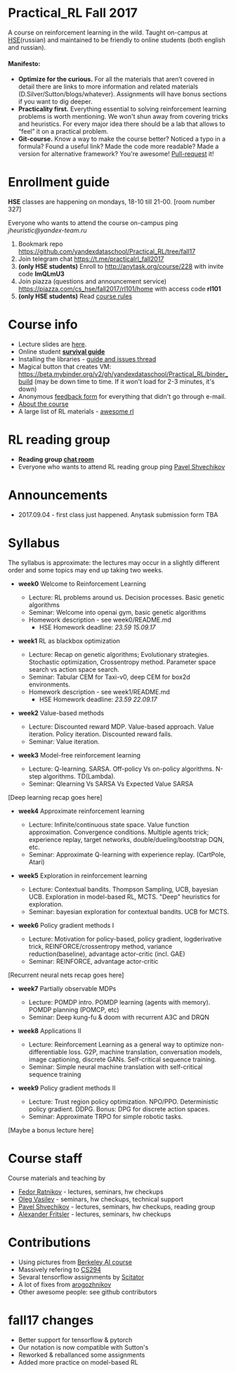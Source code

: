 # Practical_RL Fall 2017
A course on reinforcement learning in the wild.
Taught on-campus at [HSE](https://cs.hse.ru)(russian) and maintained to be friendly to online students (both english and russian).

#### Manifesto:
* __Optimize for the curious.__ For all the materials that aren’t covered in detail there are links to more information and related materials (D.Silver/Sutton/blogs/whatever). Assignments will have bonus sections if you want to dig deeper.
* __Practicality first.__ Everything essential to solving reinforcement learning problems is worth mentioning. We won't shun away from covering tricks and heuristics. For every major idea there should be a lab that allows to “feel” it on a practical problem.
* __Git-course.__ Know a way to make the course better? Noticed a typo in a formula? Found a useful link? Made the code more readable? Made a version for alternative framework? You're awesome! [Pull-request](https://help.github.com/articles/about-pull-requests/) it!

# Enrollment guide
__HSE__ classes are happening on mondays, 18-10 till 21-00. [room number 327] 

Everyone who wants to attend the course on-campus ping _jheuristic@yandex-team.ru_

1. Bookmark repo https://github.com/yandexdataschool/Practical_RL/tree/fall17
2. Join telegram chat https://t.me/practicalrl_fall2017
3. __(only HSE students)__ Enroll to http://anytask.org/course/228 with invite code __lmQLmU3__ 
4. Join piazza (questions and announcement service) https://piazza.com/cs_hse/fall2017/rl101/home with access code __rl101__
5. __(only HSE students)__  Read [course rules](https://github.com/yandexdataschool/Practical_RL/wiki/Homeworks-and-grading-(HSE-and-YSDA))


# Course info

* Lecture slides are [here](https://yadi.sk/d/loPpY45J3EAYfU).
* Online student __[survival guide](https://github.com/yandexdataschool/Practical_RL/wiki/Online-student's-survival-guide)__
* Installing the libraries - [guide and issues thread](https://github.com/yandexdataschool/Practical_RL/issues/1)
* Magical button that creates VM: https://beta.mybinder.org/v2/gh/yandexdataschool/Practical_RL/binder_build (may be down time to time. If it won't load for 2-3 minutes, it's down)
* Anonymous [feedback form](https://docs.google.com/forms/d/e/1FAIpQLSdurWw97Sm9xCyYwC8g3iB5EibITnoPJW2IkOVQYE_kcXPh6Q/viewform) for everything that didn't go through e-mail.
* [About the course](https://github.com/yandexdataschool/Practical_RL/wiki/Practical-RL)
* A large list of RL materials - [awesome rl](https://github.com/aikorea/awesome-rl)

# RL reading group
* __Reading group [chat room](https://t.me/theoreticalrl)__
* Everyone who wants to attend RL reading group ping [Pavel Shvechikov](1xolodec@gmail.com)



# Announcements
* 2017.09.04 - first class just happened. Anytask submission form TBA

# Syllabus

The syllabus is approximate: the lectures may occur in a slightly different order and some topics may end up taking two weeks.

* __week0__ Welcome to Reinforcement Learning
  * Lecture: RL problems around us. Decision processes. Basic genetic algorithms
  * Seminar: Welcome into openai gym, basic genetic algorithms
  * Homework description - see week0/README.md
    * HSE Homework deadline: _23.59 15.09.17_

* __week1__ RL as blackbox optimization
  * Lecture: Recap on genetic algorithms; Evolutionary strategies. Stochastic optimization, Crossentropy method. Parameter space search vs action space search.
  * Seminar: Tabular CEM for Taxi-v0, deep CEM for box2d environments.
  * Homework description - see week1/README.md
    * HSE Homework deadline: _23.59 22.09.17_

* __week2__ Value-based methods
  * Lecture: Discounted reward MDP. Value-based approach. Value iteration. Policy iteration. Discounted reward fails.
  * Seminar: Value iteration.

* __week3__ Model-free reinforcement learning
  * Lecture: Q-learning. SARSA. Off-policy Vs on-policy algorithms. N-step algorithms. TD(Lambda).
  * Seminar: Qlearning Vs SARSA Vs Expected Value SARSA

[Deep learning recap goes here]

* __week4__ Approximate reinforcement learning
  * Lecture: Infinite/continuous state space. Value function approximation. Convergence conditions. Multiple agents trick; experience replay, target networks, double/dueling/bootstrap DQN, etc.
  * Seminar:  Approximate Q-learning with experience replay. (CartPole, Atari)

* __week5__ Exploration in reinforcement learning
  * Lecture: Contextual bandits. Thompson Sampling, UCB, bayesian UCB. Exploration in model-based RL, MCTS. "Deep" heuristics for exploration.
  * Seminar: bayesian exploration for contextual bandits. UCB for MCTS.

* __week6__ Policy gradient methods I
  * Lecture: Motivation for policy-based, policy gradient, logderivative trick, REINFORCE/crossentropy method, variance reduction(baseline), advantage actor-critic (incl. GAE)
  * Seminar: REINFORCE, advantage actor-critic

[Recurrent neural nets recap goes here]

* __week7__ Partially observable MDPs
  * Lecture: POMDP intro. POMDP learning (agents with memory). POMDP planning (POMCP, etc)
  * Seminar: Deep kung-fu & doom with recurrent A3C and DRQN
    
* __week8__ Applications II
  * Lecture: Reinforcement Learning as a general way to optimize non-differentiable loss. G2P, machine translation, conversation models, image captioning, discrete GANs. Self-critical sequence training.
  * Seminar: Simple neural machine translation with self-critical sequence training

* __week9__ Policy gradient methods II
  * Lecture: Trust region policy optimization. NPO/PPO. Deterministic policy gradient. DDPG. Bonus: DPG for discrete action spaces.
  * Seminar: Approximate TRPO for simple robotic tasks.

[Maybe a bonus lecture here]





# Course staff
Course materials and teaching by
- [Fedor Ratnikov](https://github.com/justheuristic/) - lectures, seminars, hw checkups
- [Oleg Vasilev](https://github.com/Omrigan) - seminars, hw checkups, technical support
- [Pavel Shvechikov](https://github.com/bestxolodec) - lectures, seminars, hw checkups, reading group
- [Alexander Fritsler](https://github.com/Fritz449) - lectures, seminars, hw checkups

# Contributions
* Using pictures from [Berkeley AI course](http://ai.berkeley.edu/home.html)
* Massively refering to [CS294](http://rll.berkeley.edu/deeprlcourse/)
* Sevaral tensorflow assignments by [Scitator](https://github.com/Scitator)
* A lot of fixes from [arogozhnikov](https://github.com/arogozhnikov)
* Other awesome people: see github contributors


# fall17 changes
* Better support for tensorflow & pytorch
* Our notation is now compatible with Sutton's
* Reworked & reballanced some assignments
* Added more practice on model-based RL
